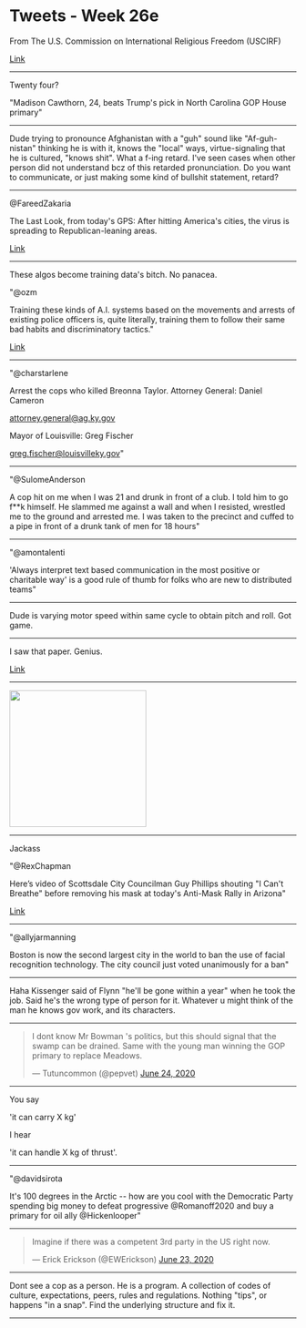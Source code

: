 # Tweets - Week 26e


From The U.S. Commission on International Religious Freedom (USCIRF)

[Link](https://www.uscirf.gov/news-room/press-releases-statements/uscirf-condemns-turkish-military-operations-in-northern-iraq)

---

Twenty four?

"Madison Cawthorn, 24, beats Trump's pick in North Carolina GOP House
primary"

---

Dude trying to pronounce Afghanistan with a "guh" sound like
"Af-guh-nistan" thinking he is with it, knows the "local" ways,
virtue-signaling that he is cultured, "knows shit". What a f-ing
retard. I've seen cases when other person did not understand bcz of
this retarded pronunciation. Do you want to communicate, or just
making some kind of bullshit statement, retard?

---

@FareedZakaria

The Last Look, from today's GPS: After hitting America's cities, the
virus is spreading to Republican-leaning areas.

[Link](https://twitter.com/FareedZakaria/status/1274780283871641600)

---

These algos become training data's bitch. No panacea. 

"@ozm

Training these kinds of A.I. systems based on the movements and
arrests of existing police officers is, quite literally, training them
to follow their same bad habits and discriminatory tactics."

[Link](https://twitter.com/ozm/status/1275926741832404992)

---

"@charstarlene

Arrest the cops who killed Breonna Taylor. Attorney General: Daniel Cameron

attorney.general@ag.ky.gov 

Mayor of Louisville: Greg Fischer

greg.fischer@louisvilleky.gov"

---

"@SulomeAnderson

A cop hit on me when I was 21 and drunk in front of a club. I told him
to go f**k himself. He slammed me against a wall and when I resisted,
wrestled me to the ground and arrested me. I was taken to the precinct
and cuffed to a pipe in front of a drunk tank of men for 18 hours"

---

"@amontalenti

'Always interpret text based communication in the most positive or
charitable way' is a good rule of thumb for folks who are new to
distributed teams"

---

Dude is varying motor speed within same cycle to obtain pitch and
roll. Got game.

---

I saw that paper. Genius. 

[Link](https://youtu.be/d80oXSCcHTk?t=49)

---

<img width="240"  src="https://pbs.twimg.com/media/DJkR1VEXgAQIypa.jpg"/>

---

Jackass

"@RexChapman

Here’s video of Scottsdale City Councilman Guy Phillips shouting "I
Can't Breathe" before removing his mask at today's Anti-Mask Rally in
Arizona"

[Link](https://mobile.twitter.com/RexChapman/status/1275950050712211456)

---

"@allyjarmanning

Boston is now the second largest city in the world to ban the use of
facial recognition technology. The city council just voted unanimously
for a ban"

---

Haha Kissenger said of Flynn "he'll be gone within a year" when he
took the job. Said he's the wrong type of person for it. Whatever u
might think of the man he knows gov work, and its characters.

---

<blockquote class="twitter-tweet"><p lang="en" dir="ltr">I dont know Mr Bowman &#39;s politics, but this should signal that the swamp can be drained. Same with the young man winning the GOP primary to replace Meadows.</p>&mdash; Tutuncommon (@pepvet) <a href="https://twitter.com/pepvet/status/1275818490381897728?ref_src=twsrc%5Etfw">June 24, 2020</a></blockquote> <script async src="https://platform.twitter.com/widgets.js" charset="utf-8"></script>

---

You say

'it can carry X kg'

I hear

'it can handle X kg of thrust'.

---

"@davidsirota

It's 100 degrees in the Arctic -- how are you cool with the Democratic
Party spending big money to defeat progressive @Romanoff2020 and buy a
primary for oil ally @Hickenlooper"

---

<blockquote class="twitter-tweet"><p lang="en" dir="ltr">Imagine if there was a competent 3rd party in the US right now.</p>&mdash; Erick Erickson (@EWErickson) <a href="https://twitter.com/EWErickson/status/1275402926132015104?ref_src=twsrc%5Etfw">June 23, 2020</a></blockquote> <script async src="https://platform.twitter.com/widgets.js" charset="utf-8"></script>

---

Dont see a cop as a person. He is a program. A collection of codes of
culture, expectations, peers, rules and regulations. Nothing "tips",
or happens "in a snap". Find the underlying structure and fix it.

---
